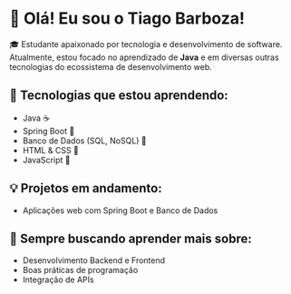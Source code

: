 # 👋 Olá! Eu sou o Tiago Barboza!

🎓 Estudante apaixonado por tecnologia e desenvolvimento de software. Atualmente, estou focado no aprendizado de **Java** e em diversas outras tecnologias do ecossistema de desenvolvimento web.

## 🚀 Tecnologias que estou aprendendo:
- Java ☕
- Spring Boot 🌱
- Banco de Dados (SQL, NoSQL) 💾
- HTML & CSS 🎨
- JavaScript 📜

## 💡 Projetos em andamento:
- Aplicações web com Spring Boot e Banco de Dados

## 🌱 Sempre buscando aprender mais sobre:
- Desenvolvimento Backend e Frontend
- Boas práticas de programação
- Integração de APIs

